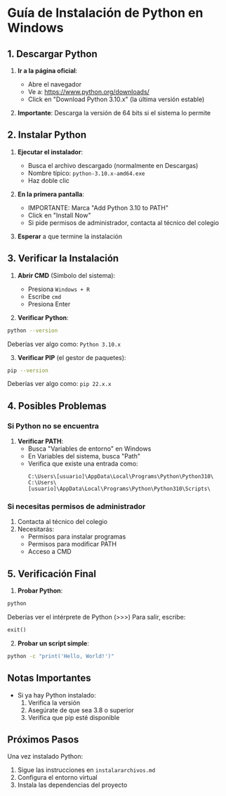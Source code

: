 # Guía de Instalación de Python en Windows

## 1. Descargar Python

1. **Ir a la página oficial**:
   - Abre el navegador
   - Ve a: https://www.python.org/downloads/
   - Click en "Download Python 3.10.x" (la última versión estable)

2. **Importante**: Descarga la versión de 64 bits si el sistema lo permite

## 2. Instalar Python

1. **Ejecutar el instalador**:
   - Busca el archivo descargado (normalmente en Descargas)
   - Nombre típico: `python-3.10.x-amd64.exe`
   - Haz doble clic

2. **En la primera pantalla**:
   - IMPORTANTE: Marca "Add Python 3.10 to PATH"
   - Click en "Install Now"
   - Si pide permisos de administrador, contacta al técnico del colegio

3. **Esperar** a que termine la instalación

## 3. Verificar la Instalación

1. **Abrir CMD** (Símbolo del sistema):
   - Presiona `Windows + R`
   - Escribe `cmd`
   - Presiona Enter

2. **Verificar Python**:
```bash
python --version
```
Deberías ver algo como: `Python 3.10.x`

3. **Verificar PIP** (el gestor de paquetes):
```bash
pip --version
```
Deberías ver algo como: `pip 22.x.x`

## 4. Posibles Problemas

### Si Python no se encuentra
1. **Verificar PATH**:
   - Busca "Variables de entorno" en Windows
   - En Variables del sistema, busca "Path"
   - Verifica que existe una entrada como:
     ```
     C:\Users\[usuario]\AppData\Local\Programs\Python\Python310\
     C:\Users\[usuario]\AppData\Local\Programs\Python\Python310\Scripts\
     ```

### Si necesitas permisos de administrador
1. Contacta al técnico del colegio
2. Necesitarás:
   - Permisos para instalar programas
   - Permisos para modificar PATH
   - Acceso a CMD

## 5. Verificación Final

1. **Probar Python**:
```bash
python
```
Deberías ver el intérprete de Python (>>>)
Para salir, escribe:
```python
exit()
```

2. **Probar un script simple**:
```bash
python -c "print('Hello, World!')"
```

## Notas Importantes

- Si ya hay Python instalado:
  1. Verifica la versión
  2. Asegúrate de que sea 3.8 o superior
  3. Verifica que pip esté disponible

## Próximos Pasos

Una vez instalado Python:
1. Sigue las instrucciones en `instalararchivos.md`
2. Configura el entorno virtual
3. Instala las dependencias del proyecto
